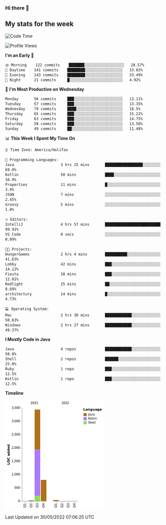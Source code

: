 ### Hi there 👋

## My stats for the week
<!--START_SECTION:waka-->
![Code Time](http://img.shields.io/badge/Code%20Time-226%20hrs%2050%20mins-blue)

![Profile Views](http://img.shields.io/badge/Profile%20Views-0-blue)

**I'm an Early 🐤** 

```text
🌞 Morning    122 commits    ███████░░░░░░░░░░░░░░░░░░   28.57% 
🌆 Daytime    141 commits    ████████░░░░░░░░░░░░░░░░░   33.02% 
🌃 Evening    143 commits    ████████░░░░░░░░░░░░░░░░░   33.49% 
🌙 Night      21 commits     █░░░░░░░░░░░░░░░░░░░░░░░░   4.92%

```
📅 **I'm Most Productive on Wednesday** 

```text
Monday       56 commits     ███░░░░░░░░░░░░░░░░░░░░░░   13.11% 
Tuesday      57 commits     ███░░░░░░░░░░░░░░░░░░░░░░   13.35% 
Wednesday    79 commits     ████░░░░░░░░░░░░░░░░░░░░░   18.5% 
Thursday     65 commits     ███░░░░░░░░░░░░░░░░░░░░░░   15.22% 
Friday       63 commits     ███░░░░░░░░░░░░░░░░░░░░░░   14.75% 
Saturday     58 commits     ███░░░░░░░░░░░░░░░░░░░░░░   13.58% 
Sunday       49 commits     ██░░░░░░░░░░░░░░░░░░░░░░░   11.48%

```


📊 **This Week I Spent My Time On** 

```text
⌚︎ Time Zone: America/Halifax

💬 Programming Languages: 
Java                     3 hrs 25 mins       █████████████████░░░░░░░░   69.0% 
Kotlin                   50 mins             ████░░░░░░░░░░░░░░░░░░░░░   16.9% 
Properties               11 mins             █░░░░░░░░░░░░░░░░░░░░░░░░   3.9% 
JSON                     7 mins              ░░░░░░░░░░░░░░░░░░░░░░░░░   2.45% 
Groovy                   5 mins              ░░░░░░░░░░░░░░░░░░░░░░░░░   1.8%

🔥 Editors: 
IntelliJ                 4 hrs 57 mins       █████████████████████████   99.91% 
VS Code                  0 secs              ░░░░░░░░░░░░░░░░░░░░░░░░░   0.09%

🐱‍💻 Projects: 
HungerGames              2 hrs 4 mins        ██████████░░░░░░░░░░░░░░░   41.63% 
Lobby                    42 mins             ███░░░░░░░░░░░░░░░░░░░░░░   14.12% 
Fiesta                   38 mins             ███░░░░░░░░░░░░░░░░░░░░░░   12.81% 
Redlight                 25 mins             ██░░░░░░░░░░░░░░░░░░░░░░░   8.69% 
architectury             14 mins             █░░░░░░░░░░░░░░░░░░░░░░░░   4.73%

💻 Operating System: 
Mac                      2 hrs 30 mins       ████████████░░░░░░░░░░░░░   50.63% 
Windows                  2 hrs 27 mins       ████████████░░░░░░░░░░░░░   49.37%

```

**I Mostly Code in Java** 

```text
Java                     4 repos             ████████████░░░░░░░░░░░░░   50.0% 
Shell                    2 repos             ██████░░░░░░░░░░░░░░░░░░░   25.0% 
Ruby                     1 repo              ███░░░░░░░░░░░░░░░░░░░░░░   12.5% 
Kotlin                   1 repo              ███░░░░░░░░░░░░░░░░░░░░░░   12.5%

```


**Timeline**

![Chart not found](https://raw.githubusercontent.com/lyndseyy/lyndseyy/main/charts/bar_graph.png) 


 Last Updated on 30/05/2022 07:06:25 UTC
<!--END_SECTION:waka-->